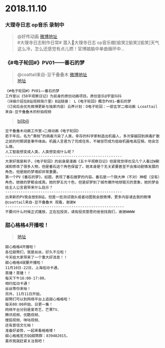 # 2018.11.10



### 大理寺日志  op音乐 录制中
> @好传动画  [微博地址](https://weibo.com/2712982590/H2067Cs01)  
>#大理寺日志制作日常# 潜入大理寺日志 op音乐棚[偷笑][偷笑][偷笑]天气这么冷，怎么还感觉有点儿燃！官博娘脑中单曲循环中... ​​​​  


### 《#电子轮回#》PV01——番石的梦
> @coattail来自-豆干叠叠木  [微博地址](https://weibo.com/1950159561/H1THT5IZC)  
>[地址](https://t.modian.com/project/38258.html)  
```
《#电子轮回#》PV01——番石的梦
工作室以《50平观察日记》为前身的原创动画项目。原创音乐@宇宙抖抖    
（详细介绍在B站视频简介里）B站链接： L《电子轮回》概念PV01—番石的梦 
（订阅后会优先微博更新与独家内容）云养计划：O电子轮回：一部玄学二维动画 Lcoattail来自-豆干叠叠木的秒拍视频 ​​​​  
```
>[bilibili](https://www.bilibili.com/video/av35616504)  

```
豆干叠叠木动画工作室→二维动画《电子轮回》 
若干年后，名为“黄桃”的病毒污染了人类，幸存的科学家制造出机器人，多次穿越回到病毒扩散之前的时期调查事件缘由。机器人言君为了完成任务，不被惩罚成为低级机器电高压锅，他会怎么做。 
人工智能想变成人类，人类想变成什么呢？ 
----------------------------------------------------- 
大家好我是耗子，《电子轮回》的前身是漫画《五十平观察日记》但是我觉得也没几个人看过W删减和修改了很多人物，但是番石这个角色保留了。她本身是个无关紧要甚至不会推动剧情发展的角色，但是她的梦境却非常重要。 
第一个PV《番石的梦》，如题，表现了番石做梦的内容。番石是一个跳大神（不对）神棍（没有）角色，她做的梦都会成真。她的梦五光十色，但是却梦到了城市爆炸地球毁灭的景象，她的梦会给主人公言君带来什么启示？
----------------------------------------------------- 
出来新的PV我会放到B站，但是一些测试镜头或者动图我会放微博，更多内容请去我的微博@coattail来自-豆干叠叠木 观看，谢谢W 
------------------------------------------------------ 
不要问什么时候正式播放，正在拉投资，请有投资意愿的爸爸找我们，谢谢WWWW

```


### 甜心格格4开播啦！
>[地址](https://weibo.com/ttarticle/p/show?id=2309404304148572077759)  
```
甜心格格4开播啦！
各位甜筒们，我是丝丝，好久不见啦！
今天给大家带来了一个重大好消息！！
甜心格格4就要开播啦！
11月10日-22日，上海炫动卡通，
首播！首播！！
每天下午16:00-17:00，
相约炫动卡通！
丝丝等你来呦！
另外，11月11日开始，
甜筒们可以到网络平台上追甜心格格啦！
每天00:00开始，日更一集！
网络平台分别是爱奇艺、芒果TV、
腾讯视频、优酷视频、
搜狐视频、咪咕视频、
还有普信文化呦！
准备好姿势，一起来看格格喽！
甜心格格官方QQ甜筒群：839482015，
喜欢我就赶紧关注我吧！​​​​
```